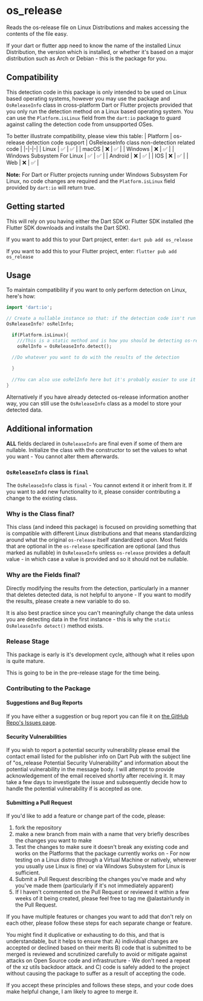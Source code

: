 # os_release
Reads the os-release file on Linux Distributions and makes accessing the contents of the file easy.

If your dart or flutter app need to know the name of the installed Linux Distribution, the version which is installed, or whether it's based on a major distribution such as Arch or Debian - this is the package for you.

## Compatibility

This detection code in this package is only intended to be used on Linux based operating systems, however you may use the package and ``OsReleaseInfo`` class in cross-platform Dart or Flutter projects provided that you only run the detection method on a Linux based operating system.
You can use the ``Platform.isLinux`` field from the `dart:io` package to guard against calling the detection code from unsupported OSes.

To better illustrate compatibility, please view this table:
| Platform | os-release detection code support | OsReleaseInfo class non-detection related code |
|-|-|-|
| Linux | :white_check_mark: | :white_check_mark: |
| macOS | :x: | :white_check_mark: |
| Windows | :x: | :white_check_mark: |
| Windows Subsystem For Linux | :white_check_mark: | :white_check_mark: |
| Android | :x: | :white_check_mark: |
| IOS | :x: | :white_check_mark: |
| Web | :x: | :white_check_mark: |

**Note:** For Dart or Flutter projects running under Windows Subsystem For Linux, no code changes are required and the ``Platform.isLinux`` field provided by `dart:io` will return true.

## Getting started
This will rely on you having either the Dart SDK or Flutter SDK installed (the Flutter SDK downloads and installs the Dart SDK).

If you want to add this to your Dart project, enter:
``dart pub add os_release``

If you want to add this to your Flutter project, enter:
``flutter pub add os_release``

## Usage
To maintain compatibility if you want to only perform detection on Linux, here's how:

```dart
import 'dart:io';

// Create a nullable instance so that: if the detection code isn't run on Linux it doesn't become a problem.
OsReleaseInfo? osRelInfo;

  if(Platform.isLinux){
    ///This is a static method and is how you should be detecting os-release info.
    osRelInfo = OsReleaseInfo.detect();

  //Do whatever you want to do with the results of the detection
  
  }
 
  //You can also use osRelInfo here but it's probably easier to use it in the if statement above since osRelInfo there is probably not null.
}
```

Alternatively if you have already detected os-release information another way, you can still use the ``OsReleaseInfo`` class as a model to store your detected data. 


## Additional information
__ALL__ fields declared in ``OsReleaseInfo`` are final even if some of them are nullable. Initialize the class with the constructor to set the values to what you want - You cannot alter them afterwards.

### ``OsReleaseInfo`` class is `final`

The ``OsReleaseInfo`` class is `final` - You cannot extend it or inherit from it. If you want to add new functionality to it, please consider contributing a change to the existing class.

### Why is the Class final?
This class (and indeed this package) is focused on providing something that is compatible with different Linux distributions and that means standardizing around what the original ``os-release`` itself standardized upon. Most fields that are optional in the `os-release` specification are optional (and thus marked as nullable) in `OsReleaseInfo` unless `os-release` provides a default value - in which case a value is provided and so it should not be nullable.

### Why are the Fields final?
Directly modifying the results from the detection, particularly in a manner that deletes detected data, is not helpful to anyone - If you want to modify the results, please create a new variable to do so.

It is also best practice since you can't meaningfully change the data unless you are detecting data in the first instance - this is why the ``static OsReleaseInfo detect()`` method exists.

### Release Stage
This package is early is it's development cycle, although what it relies upon is quite mature.

This is going to be in the pre-release stage for the time being.

### Contributing to the Package

#### Suggestions and Bug Reports
If you have either a suggestion or bug report you can file it on [the GitHub Repo's Issues page](https://github.com/alastairlundy/os_release/issues).

#### Security Vulnerabilities
If you wish to report a potential security vulnerability please email the contact email listed for the publisher info on Dart Pub with the subject line of "os_release Potential Security Vulnerability" and information about the potential vulnerability in the message body. 
I will attempt to provide acknowledgement of the email received shortly after receiving it. It may take a few days to investigate the issue and subsequently decide how to handle the potential vulnerability if is accepted as one.

#### Submitting a Pull Request
If you'd like to add a feature or change part of the code, please:
1) fork the repository
2) make a new branch from main with a name that very briefly describes the changes you want to make
3) Test the changes to make sure it doesn't break any existing code and works on the Platforms that the package currently works on - For now testing on a Linux distro (through a Virtual Machine or natively, wherever you usually use Linux is fine) or via Windows Subsystem for Linux is sufficient.
4) Submit a Pull Request describing the changes you've made and why you've made them (particularly if it's not immediately apparent)
5) If I haven't commented on the Pull Request or reviewed it within a few weeks of it being created, please feel free to tag me @alastairlundy in the Pull Request.

If you have multiple features or changes you want to add that don't rely on each other, please follow these steps for each separate change or feature. 

You might find it duplicative or exhausting to do this, and that is understandable, but it helps to ensure that: 
A) individual changes are accepted or declined based on their merits
B) code that is submitted to be merged is reviewed and scrutinized carefully to avoid or mitigate against attacks on Open Source code and infrastructure - We don't need a repeat of the xz utils backdoor attack.
and C) code is safely added to the project without causing the package to suffer as a result of accepting the code. 

If you accept these principles and follows these steps, and your code does make helpful change, I am likely to agree to merge it.